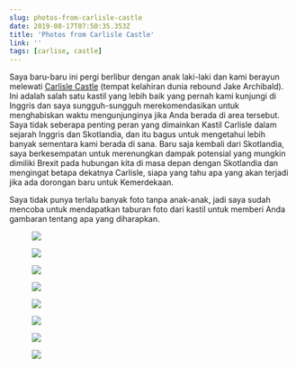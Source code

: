 ```yaml
---
slug: photos-from-carlisle-castle
date: 2019-08-17T07:50:35.353Z
title: 'Photos from Carlisle Castle'
link: ''
tags: [carlise, castle]
---
```


Saya baru-baru ini pergi berlibur dengan anak laki-laki dan kami berayun melewati [Carlisle Castle](>https://en.wikipedia.org/wiki/Carlisle_Castle) (tempat kelahiran dunia rebound Jake Archibald). Ini adalah salah satu kastil yang lebih baik yang pernah kami kunjungi di Inggris dan saya sungguh-sungguh merekomendasikan untuk menghabiskan waktu mengunjunginya jika Anda berada di area tersebut. Saya tidak seberapa penting peran yang dimainkan Kastil Carlisle dalam sejarah Inggris dan Skotlandia, dan itu bagus untuk mengetahui lebih banyak sementara kami berada di sana. Baru saja kembali dari Skotlandia, saya berkesempatan untuk merenungkan dampak potensial yang mungkin dimiliki Brexit pada hubungan kita di masa depan dengan Skotlandia dan mengingat betapa dekatnya Carlisle, siapa yang tahu apa yang akan terjadi jika ada dorongan baru untuk Kemerdekaan.

Saya tidak punya terlalu banyak foto tanpa anak-anak, jadi saya sudah mencoba untuk mendapatkan taburan foto dari kastil untuk memberi Anda gambaran tentang apa yang diharapkan.

<figure><img src="/images/2019-08-17-photos-from-carlisle-castle-0.jpeg"></figure>

<figure><img src="/images/2019-08-17-photos-from-carlisle-castle-1.jpeg"></figure>

<figure><img src="/images/2019-08-17-photos-from-carlisle-castle-2.jpeg"></figure>

<figure><img src="/images/2019-08-17-photos-from-carlisle-castle-3.jpeg"></figure>

<figure><img src="/images/2019-08-17-photos-from-carlisle-castle-4.jpeg"></figure>

<figure><img src="/images/2019-08-17-photos-from-carlisle-castle-5.jpeg"></figure>

<figure><img src="/images/2019-08-17-photos-from-carlisle-castle-6.jpeg"></figure>

<figure><img src="/images/2019-08-17-photos-from-carlisle-castle-7.jpeg"></figure>


